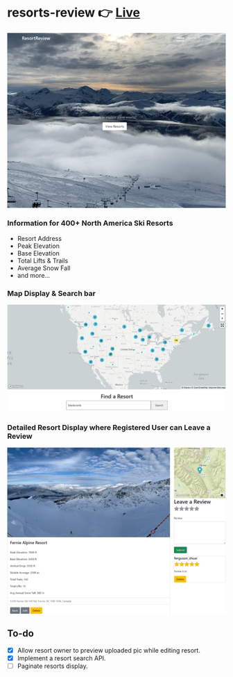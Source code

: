 # resorts-review :point_right: [Live](http://resortsreview-env.eba-s64wyc76.us-west-2.elasticbeanstalk.com/)

![Cover Image](/home_cover.png)

### Information for 400+ North America Ski Resorts

- Resort Address
- Peak Elevation
- Base Elevation
- Total Lifts & Trails
- Average Snow Fall
- and more...

### Map Display & Search bar

![Map Display](/map_search.png)

### Detailed Resort Display where Registered User can Leave a Review

![Detailed Page](/detailed_resort.png)

## To-do

- [x] Allow resort owner to preview uploaded pic while editing resort.
- [x] Implement a resort search API.
- [ ] Paginate resorts display.
